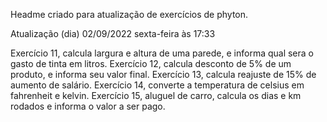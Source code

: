 Headme criado para atualização de exercícios de phyton.

Atualização (dia) 02/09/2022 sexta-feira às 17:33

Exercício 11, calcula largura e altura de uma parede, e informa qual sera o gasto de tinta em litros.
Exercício 12, calcula desconto de 5% de um produto, e informa seu valor final.
Exercício 13, calcula reajuste de 15% de aumento de salário.
Exercício 14, converte a temperatura de celsius em fahrenheit e kelvin.
Exercício 15, aluguel de carro, calcula os dias e km rodados e informa o valor a ser pago.